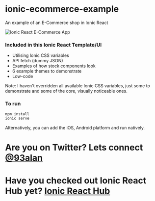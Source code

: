 # ionic-ecommerce-example
An example of an E-Commerce shop in Ionic React

![Ionic React E-Commerce App](https://repository-images.githubusercontent.com/355272810/25392780-9707-11eb-95b2-bb9c6eefd313)

### Included in this Ionic React Template/UI
* Utilising Ionic CSS variables
* API fetch (dummy JSON)
* Examples of how stock components look
* 6 example themes to demonstrate
* Low-code

Note: I haven't overridden all available Ionic CSS variables, just some to demonstrate and some of the core, visually noticeable ones.

### To run

```javascript
npm install
ionic serve
```

Alternatively, you can add the iOS, Android platform and run natively.

# Are you on Twitter? Lets connect [@93alan](https://twitter.com/93alan)
# Have you checked out Ionic React Hub yet? [Ionic React Hub](https://ionicreacthub.com)
